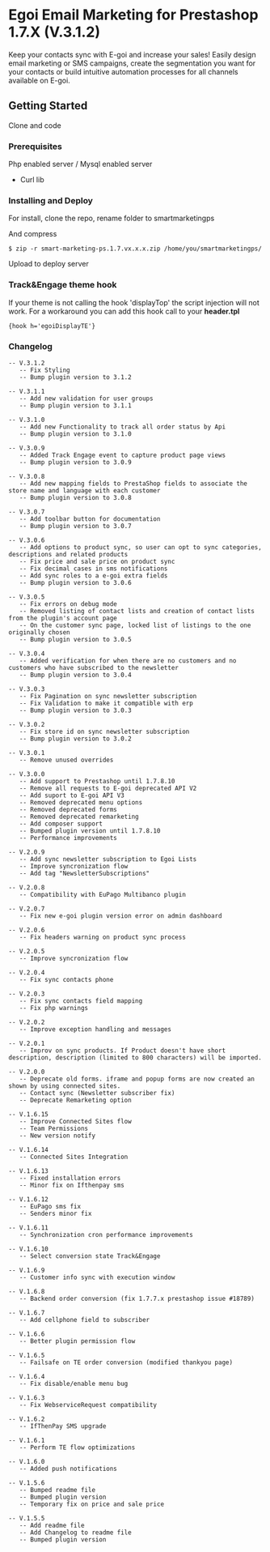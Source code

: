 # Egoi Email Marketing for Prestashop 1.7.X (V.3.1.2)

Keep your contacts sync with E-goi and increase your sales! Easily design email marketing or SMS campaigns, create the segmentation you want for your contacts or build intuitive automation processes for all channels available on E-goi.

## Getting Started

Clone and code

### Prerequisites

Php enabled server / Mysql enabled server

- Curl lib

### Installing and Deploy

For install, clone the repo, rename folder to smartmarketingps 


And compress

```
$ zip -r smart-marketing-ps.1.7.vx.x.x.zip /home/you/smartmarketingps/
```

Upload to deploy server

### Track&Engage theme hook
If your theme is not calling the hook 'displayTop' the script injection will not work.
For a workaround you can add this hook call to your **header.tpl**
```
{hook h='egoiDisplayTE'}
```

### Changelog
```
-- V.3.1.2
   -- Fix Styling
   -- Bump plugin version to 3.1.2
   
-- V.3.1.1
   -- Add new validation for user groups
   -- Bump plugin version to 3.1.1
   
-- V.3.1.0
   -- Add new Functionality to track all order status by Api
   -- Bump plugin version to 3.1.0

-- V.3.0.9
   -- Added Track Engage event to capture product page views
   -- Bump plugin version to 3.0.9
   
-- V.3.0.8
   -- Add new mapping fields to PrestaShop fields to associate the store name and language with each customer
   -- Bump plugin version to 3.0.8
   
-- V.3.0.7
   -- Add toolbar button for documentation
   -- Bump plugin version to 3.0.7
   
-- V.3.0.6
   -- Add options to product sync, so user can opt to sync categories, descriptions and related products
   -- Fix price and sale price on product sync
   -- Fix decimal cases in sms notifications
   -- Add sync roles to a e-goi extra fields
   -- Bump plugin version to 3.0.6
   
-- V.3.0.5
   -- Fix errors on debug mode
   -- Removed listing of contact lists and creation of contact lists from the plugin's account page
   -- On the customer sync page, locked list of listings to the one originally chosen
   -- Bump plugin version to 3.0.5

-- V.3.0.4
   -- Added verification for when there are no customers and no customers who have subscribed to the newsletter
   -- Bump plugin version to 3.0.4

-- V.3.0.3
   -- Fix Pagination on sync newsletter subscription
   -- Fix Validation to make it compatible with erp
   -- Bump plugin version to 3.0.3

-- V.3.0.2
   -- Fix store id on sync newsletter subscription
   -- Bump plugin version to 3.0.2
   
-- V.3.0.1
   -- Remove unused overrides
   
-- V.3.0.0
   -- Add support to Prestashop until 1.7.8.10
   -- Remove all requests to E-goi deprecated API V2 
   -- Add suport to E-goi API V3
   -- Removed deprecated menu options
   -- Removed deprecated forms
   -- Removed deprecated remarketing
   -- Add composer support
   -- Bumped plugin version until 1.7.8.10
   -- Performance improvements

-- V.2.0.9
   -- Add sync newsletter subscription to Egoi Lists
   -- Improve syncronization flow
   -- Add tag "NewsletterSubscriptions"
   
-- V.2.0.8
   -- Compatibility with EuPago Multibanco plugin

-- V.2.0.7
   -- Fix new e-goi plugin version error on admin dashboard

-- V.2.0.6
   -- Fix headers warning on product sync process

-- V.2.0.5
   -- Improve syncronization flow

-- V.2.0.4
   -- Fix sync contacts phone

-- V.2.0.3
   -- Fix sync contacts field mapping
   -- Fix php warnings

-- V.2.0.2
   -- Improve exception handling and messages

-- V.2.0.1
   -- Improv on sync products. If Product doesn't have short description, description (limited to 800 characters) will be imported.

-- V.2.0.0
   -- Deprecate old forms. iframe and popup forms are now created an shown by using connected sites.
   -- Contact sync (Newsletter subscriber fix)
   -- Deprecate Remarketing option

-- V.1.6.15
   -- Improve Connected Sites flow
   -- Team Permissions
   -- New version notify

-- V.1.6.14
   -- Connected Sites Integration

-- V.1.6.13
   -- Fixed installation errors
   -- Minor fix on Ifthenpay sms

-- V.1.6.12
   -- EuPago sms fix
   -- Senders minor fix

-- V.1.6.11
   -- Synchronization cron performance improvements

-- V.1.6.10
   -- Select conversion state Track&Engage

-- V.1.6.9
   -- Customer info sync with execution window

-- V.1.6.8
   -- Backend order conversion (fix 1.7.7.x prestashop issue #18789)

-- V.1.6.7
   -- Add cellphone field to subscriber

-- V.1.6.6
   -- Better plugin permission flow 

-- V.1.6.5
   -- Failsafe on TE order conversion (modified thankyou page)

-- V.1.6.4
   -- Fix disable/enable menu bug

-- V.1.6.3
   -- Fix WebserviceRequest compatibility

-- V.1.6.2
   -- IfThenPay SMS upgrade

-- V.1.6.1
   -- Perform TE flow optimizations

-- V.1.6.0
   -- Added push notifications

-- V.1.5.6
   -- Bumped readme file
   -- Bumped plugin version
   -- Temporary fix on price and sale price

-- V.1.5.5
   -- Add readme file
   -- Add Changelog to readme file
   -- Bumped plugin version

```
